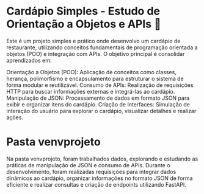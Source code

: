 # Cardápio Simples - Estudo de Orientação a Objetos e APIs 🍴
Este é um projeto simples e prático onde desenvolvo um cardápio de restaurante, utilizando conceitos fundamentais de programação orientada a objetos (POO) e integração com APIs. O objetivo principal é consolidar aprendizados em:

Orientação a Objetos (POO): Aplicação de conceitos como classes, herança, polimorfismo e encapsulamento para estruturar o sistema de forma modular e reutilizável.
Consumo de APIs: Realização de requisições HTTP para buscar informações externas e integrá-las ao cardápio.
Manipulação de JSON: Processamento de dados em formato JSON para exibir e organizar itens do cardápio.
Criação de Interfaces: Simulação de interação do usuário para explorar o cardápio, visualizar detalhes e realizar ações.

# Pasta venvprojeto
Na pasta venvprojeto, foram trabalhados dados, explorando e estudando as práticas de manipulação de JSON e consumo de APIs. Durante o desenvolvimento, foram realizadas requisições para integrar dados dinâmicos ao cardápio, organizar informações no formato JSON de forma eficiente e realizar consultas e criação de endpoints utilizando FastAPI.

